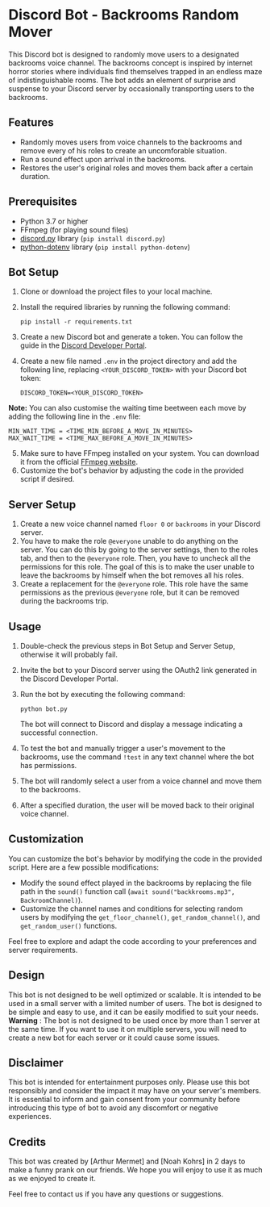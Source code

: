 # Discord Bot - Backrooms Random Mover

This Discord bot is designed to randomly move users to a designated backrooms voice channel. The backrooms concept is inspired by internet horror stories where individuals find themselves trapped in an endless maze of indistinguishable rooms. The bot adds an element of surprise and suspense to your Discord server by occasionally transporting users to the backrooms.

## Features

- Randomly moves users from voice channels to the backrooms and remove every of his roles to create an uncomforable situation.
- Run a sound effect upon arrival in the backrooms.
- Restores the user's original roles and moves them back after a certain duration.

## Prerequisites

- Python 3.7 or higher
- FFmpeg (for playing sound files)
- [discord.py](https://discordpy.readthedocs.io/) library (`pip install discord.py`)
- [python-dotenv](https://pypi.org/project/python-dotenv/) library (`pip install python-dotenv`)

## Bot Setup

1. Clone or download the project files to your local machine.
2. Install the required libraries by running the following command:

   ```
   pip install -r requirements.txt
   ```

3. Create a new Discord bot and generate a token. You can follow the guide in the [Discord Developer Portal](https://discord.com/developers/applications).
4. Create a new file named `.env` in the project directory and add the following line, replacing `<YOUR_DISCORD_TOKEN>` with your Discord bot token:

   ```
   DISCORD_TOKEN=<YOUR_DISCORD_TOKEN>
   ```
**Note:** You can also customise the waiting time beetween each move by adding the following line in the `.env` file:
   
   ```
   MIN_WAIT_TIME = <TIME_MIN_BEFORE_A_MOVE_IN_MINUTES>
   MAX_WAIT_TIME = <TIME_MAX_BEFORE_A_MOVE_IN_MINUTES>
   ```
5. Make sure to have FFmpeg installed on your system. You can download it from the official [FFmpeg website](https://ffmpeg.org/).
6. Customize the bot's behavior by adjusting the code in the provided script if desired.

## Server Setup

1. Create a new voice channel named `floor 0` or `backrooms` in your Discord server.
2. You have to make the role `@everyone` unable to do anything on the server. You can do this by going to the server settings, then to the roles tab, and then to the `@everyone` role. Then, you have to uncheck all the permissions for this role. The goal of this is to make the user unable to leave the backrooms by himself when the bot removes all his roles.
3. Create a replacement for the `@everyone` role. This role have the same permissions as the previous `@everyone` role, but it can be removed during the backrooms trip.


## Usage

1. Double-check the previous steps in Bot Setup and Server Setup, otherwise it will probably fail.
2. Invite the bot to your Discord server using the OAuth2 link generated in the Discord Developer Portal.
3. Run the bot by executing the following command:

   ```
   python bot.py
   ```

   The bot will connect to Discord and display a message indicating a successful connection.

4. To test the bot and manually trigger a user's movement to the backrooms, use the command `!test` in any text channel where the bot has permissions.
5. The bot will randomly select a user from a voice channel and move them to the backrooms.
6. After a specified duration, the user will be moved back to their original voice channel.


## Customization

You can customize the bot's behavior by modifying the code in the provided script. Here are a few possible modifications:

- Modify the sound effect played in the backrooms by replacing the file path in the `sound()` function call (`await sound("backkrooms.mp3", BackroomChannel)`).
- Customize the channel names and conditions for selecting random users by modifying the `get_floor_channel()`, `get_random_channel()`, and `get_random_user()` functions.

Feel free to explore and adapt the code according to your preferences and server requirements.


## Design

This bot is not designed to be well optimized or scalable. It is intended to be used in a small server with a limited number of users. The bot is designed to be simple and easy to use, and it can be easily modified to suit your needs.
**Warning** : The bot is not designed to be used once by more than 1 server at the same time. If you want to use it on multiple servers, you will need to create a new bot for each server or it could cause some issues.

## Disclaimer

This bot is intended for entertainment purposes only.
Please use this bot responsibly and consider the impact it may have on your server's members. It is essential to inform and gain consent from your community before introducing this type of bot to avoid any discomfort or negative experiences.

## Credits

This bot was created by [Arthur Mermet] and [Noah Kohrs] in 2 days to make a funny prank on our friends. 
We hope you will enjoy to use it as much as we enjoyed to create it.

Feel free to contact us if you have any questions or suggestions.